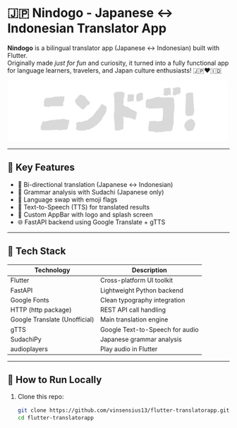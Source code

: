 # 🇯🇵 Nindogo - Japanese ↔ Indonesian Translator App

**Nindogo** is a bilingual translator app (Japanese ↔ Indonesian) built with Flutter.  
Originally made *just for fun* and curiosity, it turned into a fully functional app for language learners, travelers, and Japan culture enthusiasts! 🇯🇵❤️🇮🇩

![Logo](assets/images/iconlogo.png)

---

## 📱 Key Features

- 🔁 Bi-directional translation (Japanese ↔ Indonesian)
- 🧠 Grammar analysis with Sudachi (Japanese only)
- 🔄 Language swap with emoji flags
- 🎤 Text-to-Speech (TTS) for translated results
- 💎 Custom AppBar with logo and splash screen
- 🌐 FastAPI backend using Google Translate + gTTS

---

## 🧪 Tech Stack

| Technology                  | Description                           |
|----------------------------|---------------------------------------|
| Flutter                    | Cross-platform UI toolkit              |
| FastAPI                    | Lightweight Python backend             |
| Google Fonts               | Clean typography integration           |
| HTTP (http package)        | REST API call handling                 |
| Google Translate (Unofficial) | Main translation engine           |
| gTTS                       | Google Text-to-Speech for audio        |
| SudachiPy                  | Japanese grammar analysis              |
| audioplayers               | Play audio in Flutter                  |

---

## 🚀 How to Run Locally

1. Clone this repo:
   ```bash
   git clone https://github.com/vinsensius13/flutter-translatorapp.git
   cd flutter-translatorapp
